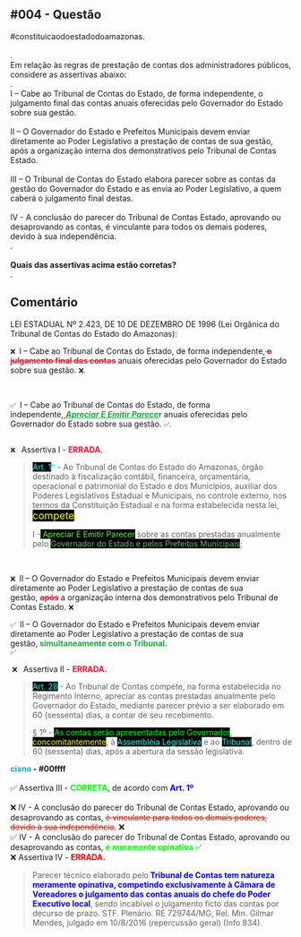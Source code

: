 <div data-pm-slice="1 1 []" data-en-clipboard="true">
<h2 data-pm-slice="1 1 []" data-en-clipboard="true"><b>#004 - Quest&atilde;o</b></h2>
<div>#constituicaodoestadodoamazonas.&nbsp;</div>
<br />
<div>.</div>
<div>Em rela&ccedil;&atilde;o &agrave;s regras de presta&ccedil;&atilde;o de contas dos administradores p&uacute;blicos, considere as assertivas abaixo:</div>
<div>.</div>
<div><span>I &ndash; Cabe ao Tribunal de Contas do Estado, de forma independente, o julgamento final das contas anuais oferecidas pelo Governador do Estado sobre sua gest&atilde;o.</span></div>
<br />
<div><span>II &ndash; O Governador do Estado e Prefeitos Municipais devem enviar diretamente ao Poder Legislativo a presta&ccedil;&atilde;o de contas de sua gest&atilde;o, ap&oacute;s a organiza&ccedil;&atilde;o interna dos demonstrativos pelo Tribunal de Contas Estado.</span></div>
<br />
<div><span>III &ndash; O Tribunal de Contas do Estado elabora parecer sobre as contas da gest&atilde;o do Governador do Estado e as envia ao Poder Legislativo, a quem caber&aacute; o julgamento final destas.</span></div>
<br />
<div><span>IV - A conclus&atilde;o do parecer do Tribunal de Contas Estado, aprovando ou desaprovando as contas, &eacute; vinculante para todos os demais poderes, devido &agrave; sua independ&ecirc;ncia.</span></div>
<div>.</div>
<br />
<div><b>Quais das assertivas acima est&atilde;o corretas?</b></div>
<div>.</div>
<h2><b>Coment&aacute;rio</b></h2>
</div>
<p></p>


<div data-en-clipboard="true" data-pm-slice="1 1 []">LEI ESTADUAL N&ordm; 2.423, DE 10 DE DEZEMBRO DE 1996 (Lei Org&acirc;nica do Tribunal de Contas do Estado do Amazonas): &nbsp;</div>
<p><span style="font-size: 12px;">❌ &nbsp;</span><span style="font-size: 14px;">I &ndash; Cabe ao Tribunal de Contas do Estado, de forma independente,</span><strong><span style="font-size: 14px;"><span style="color:rgb(252, 18, 51);--inversion-type-color:simple;"><s>&nbsp;o julgamento final das contas</s></span></span></strong><span style="font-size: 14px;">&nbsp;anuais oferecidas pelo Governador do Estado sobre sua gest&atilde;o.&nbsp;</span><span style="font-size: 12px;">❌.&nbsp;</span></p>
<br>
<p><span style="font-size: 12px;">✅ &nbsp;</span><span style="font-size: 14px;">I &ndash; Cabe ao Tribunal de Contas do Estado, de forma independente,<em><u>&nbsp;</u></em></span><strong><span style="font-size: 14px;"><em><span style="color:rgb(24, 168, 65);--inversion-type-color:simple;"><u>Apreciar E Emitir Parece</u></span></em><span style="color:rgb(24, 168, 65);--inversion-type-color:simple;">r</span></span></strong><span style="font-size: 14px;">&nbsp;anuais oferecidas pelo Governador do Estado sobre sua gest&atilde;o.&nbsp;</span><span style="font-size: 12px;">✅. &nbsp;</span></p>
<p><span style="font-size: 12px;"><br>❌ &nbsp;</span> 
 Assertiva I - <strong><span style="color:rgb(252, 18, 51);--inversion-type-color:simple;">ERRADA.&nbsp;</span></strong></p>
<blockquote size="">
    <p><span style="color: rgb(0, 246, 255);"><span style="background-color: rgb(0, 0, 0);">Art. 1</span>&ordm;</span><span style="color: rgb(44, 130, 201);">&nbsp;</span>- Ao Tribunal de Contas do Estado do Amazonas, &oacute;rg&atilde;o destinado &agrave; fiscaliza&ccedil;&atilde;o cont&aacute;bil, financeira, or&ccedil;ament&aacute;ria, operacional e patrimonial do Estado e dos Munic&iacute;pios, auxiliar dos Poderes Legislativos Estadual e Municipais, no controle externo, nos termos da Constitui&ccedil;&atilde;o Estadual e na forma estabelecida nesta lei, <span style="color: rgb(250, 255, 0); background-color: rgb(0, 0, 0); font-size: 18px;">compete</span><span style="color: rgb(247, 218, 100); font-size: 18px;">:</span></p>
    <p>I -<span style="background-color: rgb(0, 0, 0); color: rgb(93, 255, 0);"> Apreciar E Emitir Parecer</span> sobre as contas prestadas anualmente pelo <span style="background-color: rgb(0, 0, 0); color: rgb(97, 189, 109);">Governador do Estado e pelos Prefeitos Municipais</span>;</p>
</blockquote>
<p><br></p>

<div data-en-clipboard="true" data-pm-slice="1 1 []"><span style="font-size: 12px;">❌ &nbsp;</span><span style="font-size: 14px;">II &ndash; O Governador do Estado e Prefeitos Municipais devem enviar diretamente ao Poder Legislativo a presta&ccedil;&atilde;o de contas de sua gest&atilde;o,&nbsp;</span><strong><span style="font-size: 14px;"><span style="color:rgb(252, 18, 51);--inversion-type-color:simple;"><s>ap&oacute;s</s></span></span></strong><span style="font-size: 14px;">&nbsp;a organiza&ccedil;&atilde;o interna dos demonstrativos pelo Tribunal de Contas Estado.&nbsp;</span><span style="font-size: 12px;">❌</span></div>
<p><span style="font-size: 12px;">✅ &nbsp;</span><span style="font-size: 14px;">II &ndash; O Governador do Estado e Prefeitos Municipais devem enviar diretamente ao Poder Legislativo a presta&ccedil;&atilde;o de contas de sua gest&atilde;o,</span><strong><span style="font-size: 14px;"><span style="color:rgb(24, 168, 65);--inversion-type-color:simple;">&nbsp;simultaneamente com o Tribunal.&nbsp;</span></span></strong>
<br> 
<span style="font-size: 12px;">✅</span></p><p><span style="font-size: 12px;">&nbsp;</span><span style="font-size: 12px;">❌ &nbsp;</span>
Assertiva II - <strong><span style="color:rgb(252, 18, 51);--inversion-type-color:simple;">ERRADA.&nbsp;</span></strong></p>
<blockquote size="">
    <p><span style="background-color: rgb(0, 0, 0); color: rgb(0, 255, 255);">Art. 28</span> - Ao Tribunal de Contas compete, na forma estabelecida no Regimento Interno, apreciar as contas prestadas anualmente pelo Governador do Estado, mediante parecer pr&eacute;vio a ser elaborado em 60 (sessenta) dias, a contar de seu recebimento.</p>
    <p>&sect; 1&ordm; - <span style="background-color: rgb(0, 0, 0); color: rgb(0, 255, 29);">As contas ser&atilde;o apresentadas pelo Governador</span>, <span style="background-color: rgb(0, 0, 0); color: rgb(250, 255, 0);">concomitantemente</span>, &agrave; <span style="background-color: rgb(0, 0, 0); color: rgb(0, 255, 255);">Assembl&eacute;ia Legislativa</span> e ao <span style="background-color: rgb(0, 0, 0); color: rgb(0, 255, 255);">Tribunal</span>, dentro de 60 (sessenta) dias, ap&oacute;s a abertura da sess&atilde;o legislativa.</p>
</blockquote>

<div data-en-clipboard="true" data-pm-slice="1 1 []"><strong><span style="color:rgb(26, 169, 178);--inversion-type-color:simple;">ciano</span> - #00ffff</strong></div>
<div data-pm-slice="1 1 []" data-en-clipboard="true">
<br><span>✅ </span> <span> Assertiva III - </span><span style="color: #00ff00;"><b><span>CORRETA</span></b></span><span>, de acordo com </span><span style="color: #0000ff;"><b><span>Art. 1&ordm;</span></b></span></div>
<div></div>
<br>
<div><span>❌ </span><span>IV - A conclus&atilde;o do parecer do Tribunal de Contas Estado, aprovando ou desaprovando as contas, <span style="text-decoration: line-through; color: #ff0000;">&eacute; vinculante para todos os demais poderes, devido &agrave; sua independ&ecirc;ncia</span>. </span><span>❌</span></div>
<div><span></span></div>
<div><span>✅ </span><span>IV - A conclus&atilde;o do parecer do Tribunal de Contas Estado, aprovando ou desaprovando as contas, </span><strong><span style="color: #00ff00;">&eacute; meramente opinativa</span></strong><span> </span><span>✅</span></div>
<div></div>
<div></div>
<div><span>❌ </span>Assertiva IV - <span style="color: #ff0000;"><strong>ERRADA</strong></span><b><span>.</span></b></div>
<div>

<blockquote size="">
<p><span>Parecer t&eacute;cnico elaborado pelo<strong style="color: #0000ff;"> Tribunal de Contas tem natureza meramente opinativa, competindo exclusivamente &agrave; C&acirc;mara de Vereadores o julgamento das contas anuais do chefe do Poder Executivo local</strong>, sendo incab&iacute;vel o julgamento ficto das contas por decurso de prazo. STF. Plen&aacute;rio. RE 729744/MG, Rel. Min. Gilmar Mendes, julgado em 10/8/2016 (repercuss&atilde;o geral) (Info 834).</span></p>
</blockquote>
</div>
